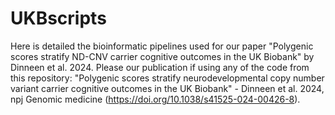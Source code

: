 # UKBscripts

Here is detailed the bioinformatic pipelines used for our paper "Polygenic scores stratify ND-CNV carrier cognitive outcomes in the UK Biobank" by Dinneen et al. 2024. Please our publication if using any of the code from this repository: "Polygenic scores stratify neurodevelopmental copy number variant carrier cognitive outcomes in the UK Biobank" - Dinneen et al. 2024, npj Genomic medicine (https://doi.org/10.1038/s41525-024-00426-8). 
